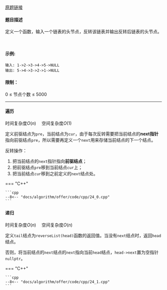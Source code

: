 [原题链接](https://leetcode-cn.com/problems/fan-zhuan-lian-biao-lcof/)

#### 题目描述

定义一个函数，输入一个链表的头节点，反转该链表并输出反转后链表的头节点。

 

#### 示例:
```
输入: 1->2->3->4->5->NULL
输出: 5->4->3->2->1->NULL
```

#### 限制：

$0$ $≤$ 节点个数 $≤$ $5000$

---

#### 遍历 

时间复杂度$O(n)$ &emsp;空间复杂度$O(1)$

定义前驱结点为`pre`，当前结点为`cur`，由于每次反转需要把当前结点的**next指针**指向前驱结点`pre`，所以需要再定义一个`next`用来存储当前结点的下一个结点。

反转操作：

1. 把当前结点的`next`指针指向**前驱结点**；
2. 把前驱结点`pre`移到当前结点`cur`上；
3. 把当前结点`cur`移到之前定义的`next`结点处。

=== "C++"

    ```cpp
    --8<-- "docs/algorithm/offer/code/cpp/24_0.cpp"
    ```

#### 递归

时间复杂度$O(n)$ &emsp;空间复杂度$O(n)$

定义`tail`结点为`reverseList(head)`函数的返回值。当没有`next`结点时，返回`head`结点。

否则，将当前结点的`next`结点的`next`指向当前`head`结点，`head->next`置为空指针`nullptr`。

=== "C++"

    ```cpp
    --8<-- "docs/algorithm/offer/code/cpp/24_1.cpp"
    ```